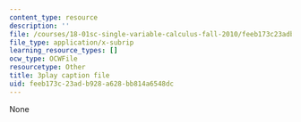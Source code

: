 ```yaml
---
content_type: resource
description: ''
file: /courses/18-01sc-single-variable-calculus-fall-2010/feeb173c23adb928a628bb814a6548dc_hV5af_07ToE.srt
file_type: application/x-subrip
learning_resource_types: []
ocw_type: OCWFile
resourcetype: Other
title: 3play caption file
uid: feeb173c-23ad-b928-a628-bb814a6548dc
---
```

None

